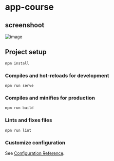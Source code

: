 

# app-course

## screenshoot
![image](https://user-images.githubusercontent.com/62656877/136702259-aacb088b-3411-4fd2-817f-971776799772.png)



## Project setup
```
npm install
```

### Compiles and hot-reloads for development
```
npm run serve
```

### Compiles and minifies for production
```
npm run build
```

### Lints and fixes files
```
npm run lint
```

### Customize configuration
See [Configuration Reference](https://cli.vuejs.org/config/).
